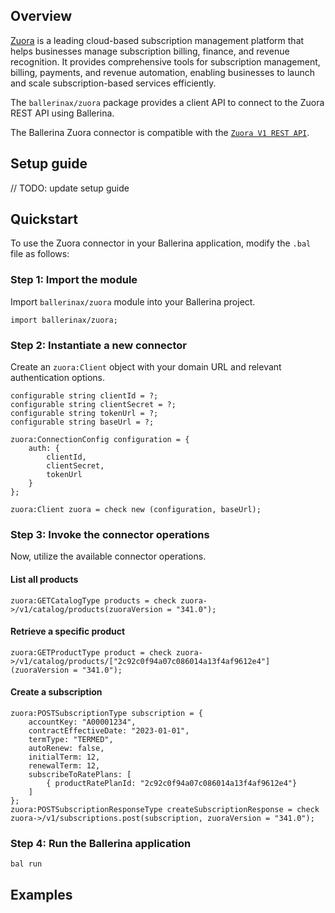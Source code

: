 ## Overview

[Zuora](https://www.zuora.com/) is a leading cloud-based subscription management platform that helps businesses manage subscription billing, finance, and revenue recognition. It provides comprehensive tools for subscription management, billing, payments, and revenue automation, enabling businesses to launch and scale subscription-based services efficiently.

The `ballerinax/zuora` package provides a client API to connect to the Zuora REST API using Ballerina.

The Ballerina Zuora connector is compatible with the [`Zuora V1 REST API`](https://developer.zuora.com/rest-api/rest-api-introduction/).

## Setup guide

// TODO: update setup guide

## Quickstart

To use the Zuora connector in your Ballerina application, modify the `.bal` file as follows:

### Step 1: Import the module

Import `ballerinax/zuora` module into your Ballerina project.

```ballerina
import ballerinax/zuora;
```

### Step 2: Instantiate a new connector

Create an `zuora:Client` object with your domain URL and relevant authentication options.

```ballerina
configurable string clientId = ?;
configurable string clientSecret = ?;
configurable string tokenUrl = ?;
configurable string baseUrl = ?;

zuora:ConnectionConfig configuration = {
    auth: {
        clientId, 
        clientSecret, 
        tokenUrl
    }
};

zuora:Client zuora = check new (configuration, baseUrl);
```

### Step 3: Invoke the connector operations

Now, utilize the available connector operations.

#### List all products

```ballerina
zuora:GETCatalogType products = check zuora->/v1/catalog/products(zuoraVersion = "341.0");
```

#### Retrieve a specific product

```ballerina
zuora:GETProductType product = check zuora->/v1/catalog/products/["2c92c0f94a07c086014a13f4af9612e4"](zuoraVersion = "341.0");
```

#### Create a subscription

```ballerina
zuora:POSTSubscriptionType subscription = {
    accountKey: "A00001234",
    contractEffectiveDate: "2023-01-01",
    termType: "TERMED",
    autoRenew: false,
    initialTerm: 12,
    renewalTerm: 12,
    subscribeToRatePlans: [
        { productRatePlanId: "2c92c0f94a07c086014a13f4af9612e4"}
    ]
};
zuora:POSTSubscriptionResponseType createSubscriptionResponse = check zuora->/v1/subscriptions.post(subscription, zuoraVersion = "341.0");
```

### Step 4: Run the Ballerina application

```Shell
bal run
```

## Examples
